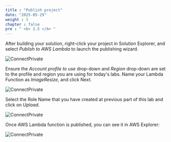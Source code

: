 ```yaml
---
title : "Publish project"
date: "2025-05-29"
weight : 5
chapter : false
pre : " <b> 2.5 </b> "
---
```



After building your solution, right-click your project in Solution Explorer, and select *Publish to AWS Lambda* to launch the publishing wizard.

![ConnectPrivate](../../images/2-Severless-compute/2.13.png)

Ensure the *Account profile to use* drop-down and *Region* drop-down are set to the profile and region you are using for today's labs. Name your Lambda Function as *ImageResize*, and click Next.

![ConnectPrivate](../../images/2-Severless-compute/2.14.png)

Select the Role Name that you have created at previous part of this lab and click on *Upload*.

![ConnectPrivate](../../images/2-Severless-compute/2.15.png)

Once AWS Lambda function is published, you can see it in AWS Explorer:

![ConnectPrivate](../../images/2-Severless-compute/2.16.png)